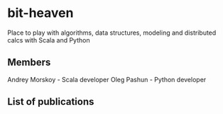 # bit-heaven

Place to play with algorithms, data structures, modeling and distributed calcs with Scala and Python

## Members 
Andrey Morskoy - Scala developer
Oleg Pashun - Python developer

## List of publications
